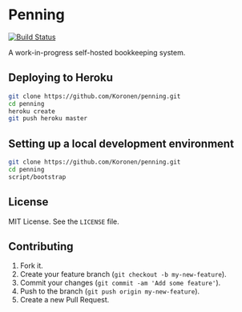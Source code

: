 # Penning

[![Build Status](https://travis-ci.org/Koronen/penning.png)](https://travis-ci.org/Koronen/penning)

A work-in-progress self-hosted bookkeeping system.

## Deploying to Heroku

```sh
git clone https://github.com/Koronen/penning.git
cd penning
heroku create
git push heroku master
```

## Setting up a local development environment

```sh
git clone https://github.com/Koronen/penning.git
cd penning
script/bootstrap
```

## License

MIT License. See the `LICENSE` file.

## Contributing

1. Fork it.
2. Create your feature branch (`git checkout -b my-new-feature`).
3. Commit your changes (`git commit -am 'Add some feature'`).
4. Push to the branch (`git push origin my-new-feature`).
5. Create a new Pull Request.
